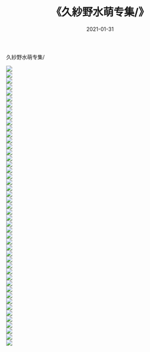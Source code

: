 ﻿---
layout: post
title:  《久紗野水萌专集/》
date:   2021-01-31
img: http://pic.660000.xyz/1:down/唯美/2021/久紗野水萌专集//000.jpg
categories: [美女, 清纯, 唯美]
---

久紗野水萌专集/

  ![](http://pic.660000.xyz/1:down/唯美/2021/久紗野水萌专集/001.jpg) <br> ![](http://pic.660000.xyz/1:down/唯美/2021/久紗野水萌专集/002.jpg) <br> ![](http://pic.660000.xyz/1:down/唯美/2021/久紗野水萌专集/003.jpg) <br> ![](http://pic.660000.xyz/1:down/唯美/2021/久紗野水萌专集/004.jpg) <br> ![](http://pic.660000.xyz/1:down/唯美/2021/久紗野水萌专集/005.jpg) <br> ![](http://pic.660000.xyz/1:down/唯美/2021/久紗野水萌专集/006.jpg) <br> ![](http://pic.660000.xyz/1:down/唯美/2021/久紗野水萌专集/007.jpg) <br> ![](http://pic.660000.xyz/1:down/唯美/2021/久紗野水萌专集/008.jpg) <br> ![](http://pic.660000.xyz/1:down/唯美/2021/久紗野水萌专集/009.jpg) <br> ![](http://pic.660000.xyz/1:down/唯美/2021/久紗野水萌专集/010.jpg) <br> ![](http://pic.660000.xyz/1:down/唯美/2021/久紗野水萌专集/011.jpg) <br> ![](http://pic.660000.xyz/1:down/唯美/2021/久紗野水萌专集/012.jpg) <br> ![](http://pic.660000.xyz/1:down/唯美/2021/久紗野水萌专集/013.jpg) <br> ![](http://pic.660000.xyz/1:down/唯美/2021/久紗野水萌专集/014.jpg) <br> ![](http://pic.660000.xyz/1:down/唯美/2021/久紗野水萌专集/015.jpg) <br> ![](http://pic.660000.xyz/1:down/唯美/2021/久紗野水萌专集/016.jpg) <br> ![](http://pic.660000.xyz/1:down/唯美/2021/久紗野水萌专集/017.jpg) <br> ![](http://pic.660000.xyz/1:down/唯美/2021/久紗野水萌专集/018.jpg) <br> ![](http://pic.660000.xyz/1:down/唯美/2021/久紗野水萌专集/019.jpg) <br> ![](http://pic.660000.xyz/1:down/唯美/2021/久紗野水萌专集/020.jpg) <br> ![](http://pic.660000.xyz/1:down/唯美/2021/久紗野水萌专集/021.jpg) <br> ![](http://pic.660000.xyz/1:down/唯美/2021/久紗野水萌专集/022.jpg) <br> ![](http://pic.660000.xyz/1:down/唯美/2021/久紗野水萌专集/023.jpg) <br> ![](http://pic.660000.xyz/1:down/唯美/2021/久紗野水萌专集/024.jpg) <br> ![](http://pic.660000.xyz/1:down/唯美/2021/久紗野水萌专集/025.jpg) <br> ![](http://pic.660000.xyz/1:down/唯美/2021/久紗野水萌专集/026.jpg) <br> ![](http://pic.660000.xyz/1:down/唯美/2021/久紗野水萌专集/027.jpg) <br> ![](http://pic.660000.xyz/1:down/唯美/2021/久紗野水萌专集/028.jpg) <br> ![](http://pic.660000.xyz/1:down/唯美/2021/久紗野水萌专集/029.jpg) <br> ![](http://pic.660000.xyz/1:down/唯美/2021/久紗野水萌专集/030.jpg) <br> ![](http://pic.660000.xyz/1:down/唯美/2021/久紗野水萌专集/031.jpg) <br> ![](http://pic.660000.xyz/1:down/唯美/2021/久紗野水萌专集/032.jpg) <br> ![](http://pic.660000.xyz/1:down/唯美/2021/久紗野水萌专集/033.jpg) <br> ![](http://pic.660000.xyz/1:down/唯美/2021/久紗野水萌专集/034.jpg) <br> ![](http://pic.660000.xyz/1:down/唯美/2021/久紗野水萌专集/035.jpg) <br> ![](http://pic.660000.xyz/1:down/唯美/2021/久紗野水萌专集/036.jpg) <br> ![](http://pic.660000.xyz/1:down/唯美/2021/久紗野水萌专集/037.jpg) <br> ![](http://pic.660000.xyz/1:down/唯美/2021/久紗野水萌专集/038.jpg) <br> ![](http://pic.660000.xyz/1:down/唯美/2021/久紗野水萌专集/039.jpg) <br> ![](http://pic.660000.xyz/1:down/唯美/2021/久紗野水萌专集/040.jpg) <br> ![](http://pic.660000.xyz/1:down/唯美/2021/久紗野水萌专集/041.jpg) <br> ![](http://pic.660000.xyz/1:down/唯美/2021/久紗野水萌专集/042.jpg) <br> ![](http://pic.660000.xyz/1:down/唯美/2021/久紗野水萌专集/043.jpg) <br> ![](http://pic.660000.xyz/1:down/唯美/2021/久紗野水萌专集/044.jpg) <br> ![](http://pic.660000.xyz/1:down/唯美/2021/久紗野水萌专集/045.jpg) <br> ![](http://pic.660000.xyz/1:down/唯美/2021/久紗野水萌专集/046.jpg) <br> ![](http://pic.660000.xyz/1:down/唯美/2021/久紗野水萌专集/047.jpg) <br>
